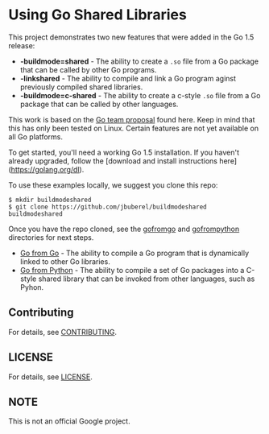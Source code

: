 # Using Go Shared Libraries

This project demonstrates two new features that were added in the Go 1.5
release:

* **-buildmode=shared** - The ability to create a `.so` file from 
a Go package that can be called by other Go programs.
* **-linkshared** - The ability to compile and link a Go program aginst
previously compiled shared libraries.
* **-buildmode=c-shared** - The ability to create a c-style `.so` file
from a Go package that can be called by other languages.

This work is based on the [Go team proposal](https://docs.google.com/document/d/1nr-TQHw_er6GOQRsF6T43GGhFDelrAP0NqSS_00RgZQ/edit) found here. Keep in mind that this has only been tested on Linux. Certain
features are not yet available on all Go platforms.

To get started, you'll need a working Go 1.5 installation. If you haven't already
upgraded, follow the [download and install instructions here]
(https://golang.org/dl).

To use these examples locally, we suggest you clone this repo:

```
$ mkdir buildmodeshared
$ git clone https://github.com/jbuberel/buildmodeshared buildmodeshared
```

Once you have the repo cloned, see the [gofromgo](./gofromgo) and 
[gofrompython](./gofrompython) directories for next steps.


*  [Go from Go](./gofromgo) - The ability to compile a Go program that is 
dynamically linked to other Go libraries.
* [Go from Python](./gofrompython) - The ability to compile a set of Go 
packages into a C-style shared library that can be invoked from other 
languages, such as Pyhon.



## Contributing

For details, see [CONTRIBUTING](./CONTRIBUTING.md).

## LICENSE

For details, see [LICENSE](./LICENSE.md).

## NOTE

This is not an official Google project.
